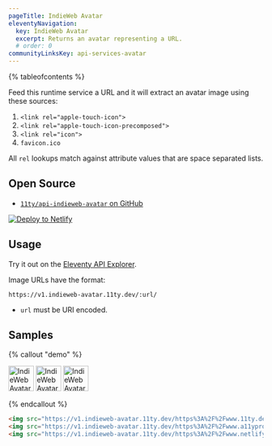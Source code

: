 ```yaml
---
pageTitle: IndieWeb Avatar
eleventyNavigation:
  key: IndieWeb Avatar
  excerpt: Returns an avatar representing a URL.
  # order: 0
communityLinksKey: api-services-avatar
---
```

{% tableofcontents %}

Feed this runtime service a URL and it will extract an avatar image using these sources:

1. `<link rel="apple-touch-icon">`
1. `<link rel="apple-touch-icon-precomposed">`
1. `<link rel="icon">`
1. `favicon.ico`

All `rel` lookups match against attribute values that are space separated lists.

## Open Source

* [`11ty/api-indieweb-avatar` on GitHub](https://github.com/11ty/api-indieweb-avatar)

<a href="https://app.netlify.com/start/deploy?repository=https://github.com/11ty/api-indieweb-avatar" class="elv-externalexempt"><img src="https://www.netlify.com/img/deploy/button.svg" alt="Deploy to Netlify"></a>

## Usage

Try it out on the [Eleventy API Explorer](https://api-explorer.11ty.dev/).

Image URLs have the format:

```
https://v1.indieweb-avatar.11ty.dev/:url/
```

* `url` must be URI encoded.

## Samples

{% callout "demo" %}

<img src="https://v1.indieweb-avatar.11ty.dev/https%3A%2F%2Fwww.11ty.dev%2F/" alt="IndieWeb Avatar for 11ty.dev/" loading="lazy" decoding="async" width="50" height="50">
<img src="https://v1.indieweb-avatar.11ty.dev/https%3A%2F%2Fwww.a11yproject.com%2F/" alt="IndieWeb Avatar for a11yproject.com/" loading="lazy" decoding="async" width="50" height="50">
<img src="https://v1.indieweb-avatar.11ty.dev/https%3A%2F%2Fwww.netlify.com%2F/" alt="IndieWeb Avatar for netlify.com/" loading="lazy" decoding="async" width="50" height="50">

{% endcallout %}

```html
<img src="https://v1.indieweb-avatar.11ty.dev/https%3A%2F%2Fwww.11ty.dev%2F/" alt="IndieWeb Avatar for 11ty.dev/" loading="lazy" decoding="async" width="50" height="50">
<img src="https://v1.indieweb-avatar.11ty.dev/https%3A%2F%2Fwww.a11yproject.com%2F/" alt="IndieWeb Avatar for a11yproject.com/" loading="lazy" decoding="async" width="50" height="50">
<img src="https://v1.indieweb-avatar.11ty.dev/https%3A%2F%2Fwww.netlify.com%2F/" alt="IndieWeb Avatar for netlify.com/" loading="lazy" decoding="async" width="50" height="50">
```
